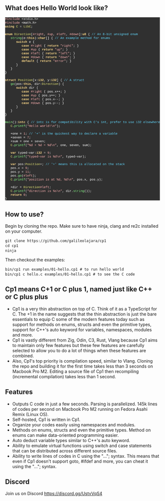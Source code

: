 What does Hello World look like?
-
![hello](/images/helloworld-2025-01-21.2.png)

How to use?
-
Begin by cloning the repo. Make sure to have ninja, clang and re2c installed on your computer.
```
git clone https://github.com/galileolajara/cp1
cd cp1
ninja
```
Then checkout the examples:
```
bin/cp1 run examples/01-hello.cp1 # to run hello world
bin/cp1 c hello.c examples/01-hello.cp1 # to see the C code
```

Cp1 means C+1 or C plus 1, named just like C++ or C plus plus
-
- Cp1 is a very thin abstraction on top of C. Think of it as a TypeScript for C. The +1 in the name suggests that the thin abstraction is just the bare essentials to equip C some of the modern features today such as support for methods on enums, structs and even the primitive types, support for C++'s auto keyword for variables, namespaces, modules and more.
- Cp1 is vastly different from Zig, Odin, C3, Rust, Vlang because Cp1 aims to maintain only few features but these few features are carefully selected to allow you to do a lot of things when these features are combined.
- Also, Cp1's top priority is compilation speed, similar to Vlang. Cloning the repo and building it for the first time takes less than 3 seconds on Macbook Pro M2. Editing a source file of Cp1 then recompiling (incremental compilation) takes less than 1 second.

Features
-
- Outputs C code in just a few seconds. Parsing is parallelized. 145k lines of codes per second on Macbook Pro M2 running on Fedora Asahi Remix (Linux OS).
- Self-hosted, Cp1 is written in Cp1.
- Organize your codes easily using namespaces and modules.
- Methods on enums, structs and even the primitive types. Method on enums can make data-oriented programming easier.
- Auto deduct variable types similar to C++'s auto keyword.
- Ability to emulate virtual functions using switch and case statements that can be distributed across different source files.
- Ability to write lines of codes in C using the "..."; syntax. This means that even if Cp1 doesn't support goto, #ifdef and more, you can cheat it using the "..."; syntax.

Discord
-
Join us on Discord https://discord.gg/UstvVqS4

